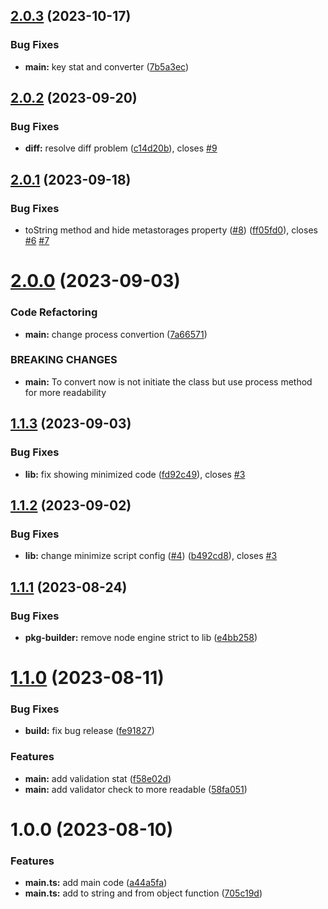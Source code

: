 ## [2.0.3](https://github.com/haloivanid/ingress-prime-stat/compare/v2.0.2...v2.0.3) (2023-10-17)


### Bug Fixes

* **main:** key stat and converter ([7b5a3ec](https://github.com/haloivanid/ingress-prime-stat/commit/7b5a3ec7dfc13b7207a6d84143688f0d26adc576))

## [2.0.2](https://github.com/haloivanid/ingress-prime-stat/compare/v2.0.1...v2.0.2) (2023-09-20)


### Bug Fixes

* **diff:** resolve diff problem ([c14d20b](https://github.com/haloivanid/ingress-prime-stat/commit/c14d20bc6448b7dc0e1f7a41cedb565b14d03574)), closes [#9](https://github.com/haloivanid/ingress-prime-stat/issues/9)

## [2.0.1](https://github.com/haloivanid/ingress-prime-stat/compare/v2.0.0...v2.0.1) (2023-09-18)


### Bug Fixes

* toString method and hide metastorages property ([#8](https://github.com/haloivanid/ingress-prime-stat/issues/8)) ([ff05fd0](https://github.com/haloivanid/ingress-prime-stat/commit/ff05fd08163a07892e56cb54051e549525fc1056)), closes [#6](https://github.com/haloivanid/ingress-prime-stat/issues/6) [#7](https://github.com/haloivanid/ingress-prime-stat/issues/7)

# [2.0.0](https://github.com/haloivanid/ingress-prime-stat/compare/v1.1.3...v2.0.0) (2023-09-03)


### Code Refactoring

* **main:** change process convertion ([7a66571](https://github.com/haloivanid/ingress-prime-stat/commit/7a6657116d124bf01814cd71ae1c9a7f1c7918fd))


### BREAKING CHANGES

* **main:** To convert now is not initiate the class but use process method for more
readability

## [1.1.3](https://github.com/haloivanid/ingress-prime-stat/compare/v1.1.2...v1.1.3) (2023-09-03)


### Bug Fixes

* **lib:** fix showing minimized code ([fd92c49](https://github.com/haloivanid/ingress-prime-stat/commit/fd92c495447a044b37bb5362cc59aa90210aa9ec)), closes [#3](https://github.com/haloivanid/ingress-prime-stat/issues/3)

## [1.1.2](https://github.com/haloivanid/ingress-prime-stat/compare/v1.1.1...v1.1.2) (2023-09-02)


### Bug Fixes

* **lib:** change minimize script config ([#4](https://github.com/haloivanid/ingress-prime-stat/issues/4)) ([b492cd8](https://github.com/haloivanid/ingress-prime-stat/commit/b492cd851eb1e8bec35f4e313fe91be873ff4a1f)), closes [#3](https://github.com/haloivanid/ingress-prime-stat/issues/3)

## [1.1.1](https://github.com/haloivanid/ingress-prime-stat/compare/v1.1.0...v1.1.1) (2023-08-24)


### Bug Fixes

* **pkg-builder:** remove node engine strict to lib ([e4bb258](https://github.com/haloivanid/ingress-prime-stat/commit/e4bb258cccc7038fe74a29a2fe42e2a990d701fb))

# [1.1.0](https://github.com/haloivanid/ingress-prime-stat/compare/v1.0.0...v1.1.0) (2023-08-11)


### Bug Fixes

* **build:** fix bug release ([fe91827](https://github.com/haloivanid/ingress-prime-stat/commit/fe9182731093936ec2456da168684a08ffbb1cd6))


### Features

* **main:** add validation stat ([f58e02d](https://github.com/haloivanid/ingress-prime-stat/commit/f58e02d2ad4c5d03effdf72bfd10d88247851e62))
* **main:** add validator check to more readable ([58fa051](https://github.com/haloivanid/ingress-prime-stat/commit/58fa051b12e74f2f9cceed678cd0aed1bd69080d))

# 1.0.0 (2023-08-10)


### Features

* **main.ts:** add main code ([a44a5fa](https://github.com/haloivanid/ingress-prime-stat/commit/a44a5fa1b8b395448ef984c07ac6bd0bb09e7836))
* **main.ts:** add to string and from object function ([705c19d](https://github.com/haloivanid/ingress-prime-stat/commit/705c19d3efc24f0e90cc45ae50536d88d9c43888))
